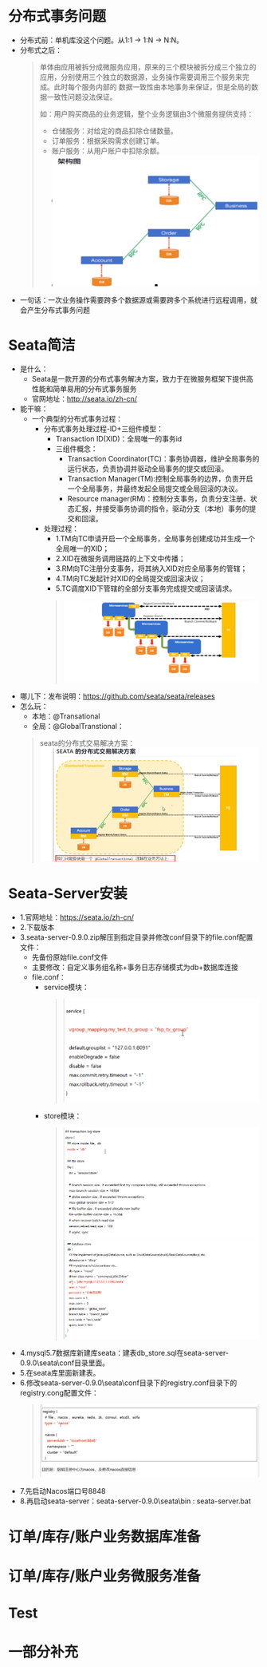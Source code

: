 # 分布式事务问题
* 分布式前：单机库没这个问题。从1:1 -> 1:N -> N:N。
* 分布式之后：
  > 单体由应用被拆分成微服务应用，原来的三个模块被拆分成三个独立的应用，分别使用三个独立的数据源，业务操作需要调用三个服务来完成。此时每个服务内部的
  > 数据一致性由本地事务来保证，但是全局的数据一致性问题没法保证。
  > 
  > 如：用户购买商品的业务逻辑，整个业务逻辑由3个微服务提供支持：
  >   * 仓储服务：对给定的商品扣除仓储数量。
  >   * 订单服务：根据采购需求创建订单。
  >   * 账户服务：从用户账户中扣除余额。
  > ![img.png](img.png)
* 一句话：一次业务操作需要跨多个数据源或需要跨多个系统进行远程调用，就会产生分布式事务问题

# Seata简洁
  * 是什么：
    * Seata是一款开源的分布式事务解决方案，致力于在微服务框架下提供高性能和简单易用的分布式事务服务
    * 官网地址：http://seata.io/zh-cn/  
  * 能干嘛：
    * 一个典型的分布式事务过程：
      * 分布式事务处理过程-ID+三组件模型：
        * Transaction ID(XID)：全局唯一的事务id
        * 三组件概念：
          * Transaction Coordinator(TC)：事务协调器，维护全局事务的运行状态，负责协调并驱动全局事务的提交或回滚。
          * Transaction Manager(TM):控制全局事务的边界，负责开启一个全局事务，并最终发起全局提交或全局回滚的决议。
          * Resource manager(RM)：控制分支事务，负责分支注册、状态汇报，并接受事务协调的指令，驱动分支（本地）事务的提交和回滚。
      * 处理过程：
        * 1.TM向TC申请开启一个全局事务，全局事务创建成功并生成一个全局唯一的XID；
        * 2.XID在微服务调用链路的上下文中传播；
        * 3.RM向TC注册分支事务，将其纳入XID对应全局事务的管辖；
        * 4.TM向TC发起针对XID的全局提交或回滚决议；
        * 5.TC调度XID下管辖的全部分支事务完成提交或回滚请求。
        > ![img_1.png](img_1.png)
  * 哪儿下：发布说明：https://github.com/seata/seata/releases
  * 怎么玩：
    * 本地：@Transational
    * 全局：@GlobalTranstional：
    > seata的分布式交易解决方案：
    > ![img_2.png](img_2.png)

# Seata-Server安装
* 1.官网地址：https://seata.io/zh-cn/
* 2.下载版本
* 3.seata-server-0.9.0.zip解压到指定目录并修改conf目录下的file.conf配置文件：
  * 先备份原始file.conf文件
  * 主要修改：自定义事务组名称+事务日志存储模式为db+数据库连接  
  * file.conf：
    * service模块：
      > ![img_3.png](img_3.png)
    * store模块：  
      > ![img_4.png](img_4.png)
      > ![img_5.png](img_5.png)
* 4.mysql5.7数据库新建库seata：建表db_store.sql在seata-server-0.9.0\seata\conf目录里面。
* 5.在seata库里面新建表。
* 6.修改seata-server-0.9.0\seata\conf目录下的registry.conf目录下的registry.cong配置文件：
  > ![img_6.png](img_6.png)
* 7.先启动Nacos端口号8848
* 8.再启动seata-server：seata-server-0.9.0\seata\bin : seata-server.bat


# 订单/库存/账户业务数据库准备



# 订单/库存/账户业务微服务准备



# Test


# 一部分补充





































